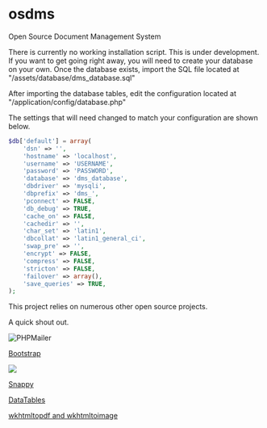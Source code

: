 # osdms
Open Source Document Management System

There is currently no working installation script.
This is under development. 
If you want to get going right away, you will need to create your database on your own.
Once the database exists, import the SQL file located at "/assets/database/dms_database.sql"

After importing the database tables, edit the configuration located at "/application/config/database.php"

The settings that will need changed to match your configuration are shown below.

```php
$db['default'] = array(
	'dsn' => '',
	'hostname' => 'localhost',
	'username' => 'USERNAME',
	'password' => 'PASSWORD',
	'database' => 'dms_database',
	'dbdriver' => 'mysqli',
	'dbprefix' => 'dms_',
	'pconnect' => FALSE,
	'db_debug' => TRUE,
	'cache_on' => FALSE,
	'cachedir' => '',
	'char_set' => 'latin1',
	'dbcollat' => 'latin1_general_ci',
	'swap_pre' => '',
	'encrypt' => FALSE,
	'compress' => FALSE,
	'stricton' => FALSE,
	'failover' => array(),
	'save_queries' => TRUE,
);
```
This project relies on numerous other open source projects.

A quick shout out.

![PHPMailer](https://raw.github.com/PHPMailer/PHPMailer/master/examples/images/phpmailer.png)

[Bootstrap](http://getbootstrap.com "Twitter Bootstrap")

[![](http://tannerlinsley.com/memes/chartjs.gif)](http://www.chartjs.org/docs/)

[Snappy](https://github.com/KnpLabs/snappy "KnpLabs Snappy")

[DataTables](https://github.com/DataTables/DataTables)

[wkhtmltopdf and wkhtmltoimage](https://github.com/wkhtmltopdf/wkhtmltopdf)